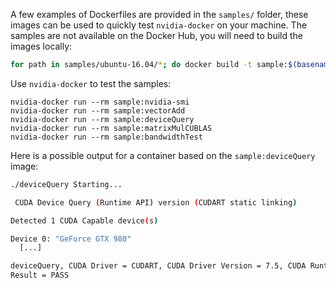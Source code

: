A few examples of Dockerfiles are provided in the `samples/` folder, these images can be used to quickly test `nvidia-docker` on your machine. The samples are not available on the Docker Hub, you will need to build the images locally:
```sh
for path in samples/ubuntu-16.04/*; do docker build -t sample:$(basename $path) $path; done
```

Use `nvidia-docker` to test the samples:
```
nvidia-docker run --rm sample:nvidia-smi
nvidia-docker run --rm sample:vectorAdd
nvidia-docker run --rm sample:deviceQuery
nvidia-docker run --rm sample:matrixMulCUBLAS
nvidia-docker run --rm sample:bandwidthTest
```
 
Here is a possible output for a container based on the `sample:deviceQuery` image:
```sh
./deviceQuery Starting...

 CUDA Device Query (Runtime API) version (CUDART static linking)

Detected 1 CUDA Capable device(s)

Device 0: "GeForce GTX 980"
  [...]

deviceQuery, CUDA Driver = CUDART, CUDA Driver Version = 7.5, CUDA Runtime Version = 7.5, NumDevs = 1, Device0 = GeForce GTX 980
Result = PASS
```